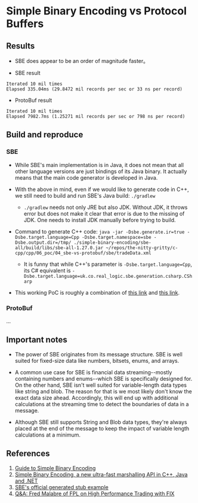 # Simple Binary Encoding vs Protocol Buffers

## Results

* SBE does appear to be an order of magnitude faster。

* SBE result
```
Iterated 10 mil times
Elapsed 335.04ms (29.8472 mil records per sec or 33 ns per record)
```

* ProtoBuf result
```
Iterated 10 mil times
Elapsed 7982.7ms (1.25271 mil records per sec or 798 ns per record)
```

## Build and reproduce
### SBE

* While SBE's main implementation is in Java, it does not mean that all
  other language versions are just bindings of its Java binary. It actually
  means that the main code generator is developed in Java.

* With the above in mind, even if we would like to generate code in C++, we
still need to build and run SBE's Java build: `./gradlew`
  * `./gradlew` needs not only JRE but also JDK. Without JDK, it throws
  error but does not make it clear that error is due to the missing of
  JDK. One needs to install JDK manually before trying to build.

* Command to generate C++ code: `java -jar -Dsbe.generate.ir=true -Dsbe.target.language=Cpp -Dsbe.target.namespace=sbe -Dsbe.output.dir=/tmp/ ./simple-binary-encoding/sbe-all/build/libs/sbe-all-1.27.0.jar ~/repos/the-nitty-gritty/c-cpp/cpp/06_poc/04_sbe-vs-protobuf/sbe/tradeData.xml`
  * It is funny that while C++'s parameter is `-Dsbe.target.language=Cpp`,
  its C# equivalent is `-Dsbe.target.language=uk.co.real_logic.sbe.generation.csharp.CSharp`

* This working PoC is roughly a combination of [this link][3] and
[this link][2].

### ProtoBuf

...

## Important notes

* The power of SBE originates from its message structure. SBE is well suited
for fixed-size data like numbers, bitsets, enums, and arrays.

* A common use case for SBE is financial data streaming--mostly containing
numbers and enums--which SBE is specifically designed for. On the other hand,
SBE isn't well suited for variable-length data types like string and blob.
The reason for that is we most likely don't know the exact data size ahead.
Accordingly, this will end up with additional calculations at the streaming
time to detect the boundaries of data in a message.

* Although SBE still supports String and Blob data types, they're always
placed at the end of the message to keep the impact of variable length
calculations at a minimum.

## References

1. [Guide to Simple Binary Encoding][1]
1. [Simple Binary Encoding, a new ultra-fast marshalling API in C++, Java and .NET][2]
1. [SBE's official generated stub example][3]
1. [Q&A: Fred Malabre of FPL on High Performance Trading with FIX][4]


[1]: https://www.baeldung.com/java-sbe "Guide to Simple Binary Encoding"
[2]: https://weareadaptive.com/2013/12/10/sbe-1/ "Simple Binary Encoding, a new ultra-fast marshalling API in C++, Java and .NET"
[3]: https://github.com/real-logic/simple-binary-encoding/blob/master/sbe-samples/src/main/cpp/GeneratedStubExample.cpp "SBE's official generated stub example"
[4]: https://a-teaminsight.com/blog/qa-fred-malabre-of-fpl-on-high-performance-trading-with-fix/ "Q&A: Fred Malabre of FPL on High Performance Trading with FIX"